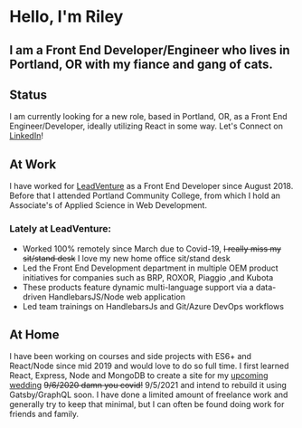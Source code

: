 # Hello, I'm Riley

## I am a Front End Developer/Engineer who lives in Portland, OR with my fiance and gang of cats.

## Status
 I am currently looking for a new role, based in Portland, OR, as a Front End Engineer/Developer, ideally utilizing React in some way. Let's Connect on [LinkedIn](https://www.linkedin.com/in/riley-cravens/)!

 ## At Work
 I have worked for [LeadVenture](https://www.leadventure.com/) as a Front End Developer since August 2018. Before that I attended Portland Community College, from which I hold an Associate's of Applied Science in Web Development.
 ### Lately at LeadVenture:
 + Worked 100% remotely since March due to Covid-19, ~~I really miss my sit/stand desk~~ I love my new home office sit/stand desk
 + Led the Front End Development department in multiple OEM product initiatives for companies such as BRP, ROXOR, Piaggio ,and Kubota
 + These products feature dynamic multi-language support via a data-driven HandlebarsJS/Node web application
 + Led team trainings on HandlebarsJs and Git/Azure DevOps workflows

 ## At Home
 I have been working on courses and side projects with ES6+ and React/Node since mid 2019 and would love to do so full time. I first learned React, Express, Node and MongoDB  to create a site for my [upcoming wedding](https://www.rileyandjessica.com/) ~~9/6/2020 damn you covid!~~ 9/5/2021 and intend to rebuild it using Gatsby/GraphQL soon. I have done a limited amount of freelance work and generally try to keep that minimal, but I can often be found doing work for friends and family.


